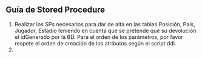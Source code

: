 ## Guía de Stored Procedure

1. Realizar los SPs necesarios para dar de alta en las tablas Posición, País, Jugador, Estadio teniendo en cuenta que se pretende que su devolución el idGenerado por la BD. Para el orden de los parámetros, por favor respete el orden de creación de los atributos según el script ddl.
1. 